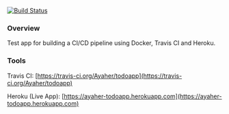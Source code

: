 [![Build Status](https://travis-ci.org/Ayaher/todoapp.svg?branch=master)](https://travis-ci.org/Ayaher/todoapp)

### Overview
Test app for building a CI/CD pipeline using Docker, Travis CI and Heroku.

### Tools

Travis CI: [https://travis-ci.org/Ayaher/todoapp](https://travis-ci.org/Ayaher/todoapp)

Heroku (Live App): [https://ayaher-todoapp.herokuapp.com](https://ayaher-todoapp.herokuapp.com)
